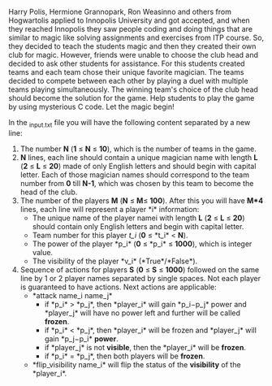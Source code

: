 Harry Polis, Hermione Grannopark, Ron Weasinno and others from Hogwartolis applied to Innopolis University and got accepted, and when they reached Innopolis they saw people coding and doing things that are similar to magic like solving assignments and exercises from ITP course. So, they decided to teach the students magic and then they created their own club for magic. However, friends were unable to choose the club head and decided to ask other students for assistance. For this students created teams and each team chose their unique favorite magician. The teams decided to compete between each other by playing a duel with multiple teams playing simultaneously. The winning team's choice of the club head should become the solution for the game. Help students to play the game by using mysterious C code. Let the magic begin!

In the <sub>input.txt</sub> file you will have the following content separated by a new line:
<ol>
<li>The number <b>N</b> (<b>1</b> ≤ <b>N</b> ≤ <b>10</b>), which is the number of teams in the game.</li>
<li><b>N</b>  lines, each line should contain a unique magician name with length <b>L</b> (<b>2</b> ≤ <b>L</b> ≤ <b>20</b>) made of only English letters and should begin with capital letter. Each of those magician names should correspond to the team number from <b>0</b> till <b>N-1</b>, which was chosen by this team to become the head of the club.</li>
<li>The number of the players <b>M</b> (<b>N</b> ≤ <b>M</b>≤ <b>100</b>). After this you will have <b>M*4</b> lines, each line will represent a player *i* information:
 <ul><li>The unique name of the player namei with length <b>L</b> (<b>2</b> ≤ <b>L</b> ≤ <b>20</b>) should contain only English letters and begin with capital letter.</li>
  <li>Team number for this player <i>t_i</i> (<b>0</b> ≤ *t_i* < <b>N</b>).</li>
  <li>The power of the player *p_i* (<b>0</b> ≤ *p_i* ≤ <b>1000</b>), which is integer value.</li>
  <li>The visibility of the player *v_i* (*True*/*False*).</li>
 </ul>
 </li>
 <li>Sequence of actions for players <b>S</b> (<b>0</b> ≤ <b>S</b> ≤ <b>1000</b>) followed on the same line by 1 or 2 player names separated by single spaces. Not each player is guaranteed to have actions. Next actions are applicable:
 <ul>
  <li>*attack name_i name_j*<ul>
   <li>if *p_i* > *p_j*, then *player_i* will gain *p_i−p_j* power and *player_j* will have no power left and further will be called <b>frozen</b>.</li>
   <li>if *p_i* < *p_j*, then *player_i* will be frozen and *player_j* will gain *p_j−p_i* <b>power</b>.</li>
    <li> if *player_j* is not <b>visible</b>, then the *player_i* will be <b>frozen</b>.</li>
   <li>if *p_i* = *p_j*, then both players will be <b>frozen</b>.</li>
   </ul></li>
  <li>*flip_visibility name_i* will flip the status of the <b>visibility</b> of the *player_i*.</li>
  </ul>
 </li>
</ol>
